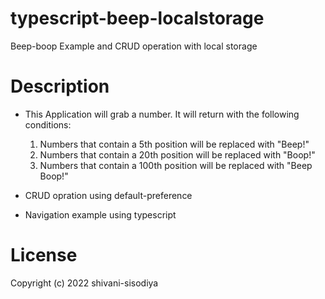 # typescript-beep-localstorage
Beep-boop Example and CRUD operation with local storage

# Description

 - This Application will grab a number. It will return with the following conditions:

    1. Numbers that contain a 5th position will be replaced with "Beep!"
    2. Numbers that contain a 20th position will be replaced with "Boop!"
    3. Numbers that contain a 100th position will be replaced with "Beep Boop!"

- CRUD opration using default-preference
- Navigation example using typescript

# License
Copyright (c) 2022 shivani-sisodiya
